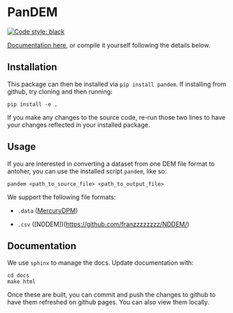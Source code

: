 # PanDEM
[![Code style: black](https://img.shields.io/badge/code%20style-black-000000.svg)](https://github.com/psf/black)

[Documentation here](https://scigem.github.io/pandem/), or compile it yourself following the details below.

## Installation
This package can then be installed via `pip install pandem`. If installing from github, try cloning and then running:
```
pip install -e .
```
If you make any changes to the source code, re-run those two lines to have your changes reflected in your installed package.

## Usage

If you are interested in converting a dataset from one DEM file format to antoher, you can use the installed script `pandem`, like so:

```
pandem <path_to_source_file> <path_to_output_file>
```

We support the following file formats:
 <!-- - `.bz2` ([YADE](https://yade-dem.org/doc/introduction.html#saving-and-loading)) -->
 - `.data` ([MercuryDPM](https://mercurydpm.org/))
 <!-- - `.vtk` ([LIGGGHTS](https://www.cfdem.com/media/DEM/docu/liggghts.html)) -->
 - `.csv` ([NDDEM])(https://github.com/franzzzzzzzz/NDDEM/)

## Documentation

We use `sphinx` to manage the docs. Update documentation with:
```
cd docs
make html
```
Once these are built, you can commit and push the changes to github to have them refreshed on github pages. You can also view them locally.
